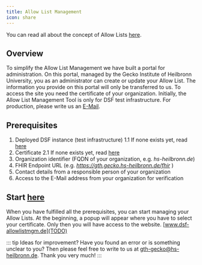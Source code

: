 ```yaml
---
title: Allow List Management
icon: share
---
```

You can read all about the concept of Allow Lists [here](/intro/info/allowList.md).

## Overview
To simplify the Allow List Management we have built a portal for administration. On this portal, managed by the Gecko Institute of Heilbronn University, you as an administrator can create or update your Allow List. The information you provide on this portal will only be transferred to us. To access the site you need the certificate of your organization.
Initially, the Allow List Management Tool is only for DSF test infrastructure. For production, please write us an <a href="mailto:dsf-gecko@hs-heilbronn.de">E-Mail</a>.

## Prerequisites
1. Deployed DSF instance (test infrastructure)
    1.1  If none exists yet, read [here](install)
2. Certificate 
    2.1  If none exists yet, read [here](install#client-server-certificates)
3. Organization identifier (FQDN of your organization, e.g. *hs-heilbronn.de*)
4. FHIR Endpoint URL (e.g. *https://gth.gecko.hs-heilbronn.de/fhir* )
5. Contact details from a responsible person of your organization
6. Access to the E-Mail address from your organization for verification 
 

## Start [here](TODO)
When you have fulfilled all the prerequisites, you can start managing your Allow Lists. 
At the beginning, a popup will appear where you have to select your certificate. Only then you will have access to the website. [www.dsf-allowlistmgm.de](TODO)


::: tip Ideas for improvement?
Have you found an error or is something unclear to you? Then please feel free to write to us at gth-gecko@hs-heilbronn.de. Thank you very much!
:::


